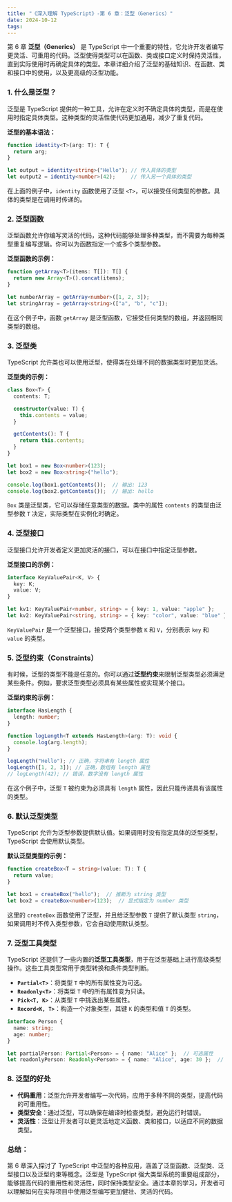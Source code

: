```yaml
---
title: "《深入理解 TypeScript》-第 6 章：泛型（Generics）"
date: 2024-10-12
tags: 
---
```

第 6 章 **泛型（Generics）** 是 TypeScript 中一个重要的特性，它允许开发者编写更灵活、可重用的代码。泛型使得类型可以在函数、类或接口定义时保持灵活性，直到实际使用时再确定具体的类型。本章详细介绍了泛型的基础知识、在函数、类和接口中的使用，以及更高级的泛型功能。

### 1. **什么是泛型？**
泛型是 TypeScript 提供的一种工具，允许在定义时不确定具体的类型，而是在使用时指定具体类型。这种类型的灵活性使代码更加通用，减少了重复代码。

**泛型的基本语法：**
```typescript
function identity<T>(arg: T): T {
  return arg;
}

let output = identity<string>("Hello"); // 传入具体的类型
let output2 = identity<number>(42);     // 传入另一个具体的类型
```
在上面的例子中，`identity` 函数使用了泛型 `<T>`，可以接受任何类型的参数。具体的类型是在调用时传递的。

### 2. **泛型函数**
泛型函数允许你编写灵活的代码，这种代码能够处理多种类型，而不需要为每种类型重复编写逻辑。你可以为函数指定一个或多个类型参数。

**泛型函数的示例：**
```typescript
function getArray<T>(items: T[]): T[] {
  return new Array<T>().concat(items);
}

let numberArray = getArray<number>([1, 2, 3]);
let stringArray = getArray<string>(["a", "b", "c"]);
```
在这个例子中，函数 `getArray` 是泛型函数，它接受任何类型的数组，并返回相同类型的数组。

### 3. **泛型类**
TypeScript 允许类也可以使用泛型，使得类在处理不同的数据类型时更加灵活。

**泛型类的示例：**
```typescript
class Box<T> {
  contents: T;

  constructor(value: T) {
    this.contents = value;
  }

  getContents(): T {
    return this.contents;
  }
}

let box1 = new Box<number>(123);
let box2 = new Box<string>("hello");

console.log(box1.getContents());  // 输出: 123
console.log(box2.getContents());  // 输出: hello
```
`Box` 类是泛型类，它可以存储任意类型的数据。类中的属性 `contents` 的类型由泛型参数 `T` 决定，实际类型在实例化时确定。

### 4. **泛型接口**
泛型接口允许开发者定义更加灵活的接口，可以在接口中指定泛型参数。

**泛型接口的示例：**
```typescript
interface KeyValuePair<K, V> {
  key: K;
  value: V;
}

let kv1: KeyValuePair<number, string> = { key: 1, value: "apple" };
let kv2: KeyValuePair<string, string> = { key: "color", value: "blue" };
```
`KeyValuePair` 是一个泛型接口，接受两个类型参数 `K` 和 `V`，分别表示 `key` 和 `value` 的类型。

### 5. **泛型约束（Constraints）**
有时候，泛型的类型不能是任意的。你可以通过**泛型约束**来限制泛型类型必须满足某些条件。例如，要求泛型类型必须具有某些属性或实现某个接口。

**泛型约束的示例：**
```typescript
interface HasLength {
  length: number;
}

function logLength<T extends HasLength>(arg: T): void {
  console.log(arg.length);
}

logLength("Hello"); // 正确，字符串有 length 属性
logLength([1, 2, 3]); // 正确，数组有 length 属性
// logLength(42); // 错误，数字没有 length 属性
```
在这个例子中，泛型 `T` 被约束为必须具有 `length` 属性，因此只能传递具有该属性的类型。

### 6. **默认泛型类型**
TypeScript 允许为泛型参数提供默认值。如果调用时没有指定具体的泛型类型，TypeScript 会使用默认类型。

**默认泛型类型的示例：**
```typescript
function createBox<T = string>(value: T): T {
  return value;
}

let box1 = createBox("hello");  // 推断为 string 类型
let box2 = createBox<number>(123);  // 显式指定为 number 类型
```
这里的 `createBox` 函数使用了泛型，并且给泛型参数 `T` 提供了默认类型 `string`，如果调用时不传入类型参数，它会自动使用默认类型。

### 7. **泛型工具类型**
TypeScript 还提供了一些内置的**泛型工具类型**，用于在泛型基础上进行高级类型操作。这些工具类型常用于类型转换和条件类型判断。

- **`Partial<T>`**：将类型 `T` 中的所有属性变为可选。
- **`Readonly<T>`**：将类型 `T` 中的所有属性变为只读。
- **`Pick<T, K>`**：从类型 `T` 中挑选出某些属性。
- **`Record<K, T>`**：构造一个对象类型，其键 `K` 的类型和值 `T` 的类型。

```typescript
interface Person {
  name: string;
  age: number;
}

let partialPerson: Partial<Person> = { name: "Alice" };  // 可选属性
let readonlyPerson: Readonly<Person> = { name: "Alice", age: 30 };  // 只读属性
```

### 8. **泛型的好处**
- **代码重用**：泛型允许开发者编写一次代码，应用于多种不同的类型，提高代码的可重用性。
- **类型安全**：通过泛型，可以确保在编译时检查类型，避免运行时错误。
- **灵活性**：泛型让开发者可以更灵活地定义函数、类和接口，以适应不同的数据类型。

### 总结：
第 6 章深入探讨了 TypeScript 中泛型的各种应用，涵盖了泛型函数、泛型类、泛型接口以及泛型约束等概念。泛型是 TypeScript 强大类型系统的重要组成部分，能够提高代码的重用性和灵活性，同时保持类型安全。通过本章的学习，开发者可以理解如何在实际项目中使用泛型编写更加健壮、灵活的代码。
